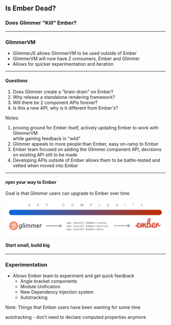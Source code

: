 ## Is Ember Dead?
### Does Glimmer "Kill" Ember?

----

### GlimmerVM

- GlimmerJS allows GlimmerVM to be used outside of Ember
- GlimmerVM will now have 2 consumers, Ember and Glimmer
- Allows for quicker experimentation and iteration

----

#### Questions

1. Does Glimmer create a "brain-drain" on Ember?
2. Why release a standalone rendering framework?
3. Will there be 2 component APIs forever?
4. Is this a new API, why is it different from Ember's?

Notes:
1. proving ground for Ember itself, actively updating Ember to work with GlimmerVM<br>while gaining feedback in "wild"
2. Glimmer appeals to more people than Ember, easy on-ramp to Ember
3. Ember team focused on adding the Glimmer component API, decisions on existing API still to be made
4. Developing APIs outside of Ember allows them to be battle-tested and vetted when moved into Ember

----

#### npm your way to Ember

Goal is that Glimmer users can upgrade to Ember over time

<img class="no-border" alt="glimmer to ember" src="img/glimmer-to-ember.png" />

#### Start small, build big

----

### Experimentation

- Allows Ember team to experiment and get quick feedback 
  - Angle bracket components
  - Module Unification
  - New Dependency Injection system
  - Autotracking

Note:
Things that Ember users have been wanting for some time

autotracking - don't need to declare computed properties anymore